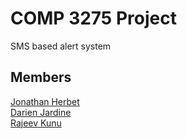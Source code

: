 # COMP 3275 Project
SMS based alert system

## Members
[Jonathan Herbet](https://github.com/foohyfooh) \
[Darien Jardine](https://github.com/Darien117) \
[Rajeev Kunu](https://github.com/Noctornos) 
